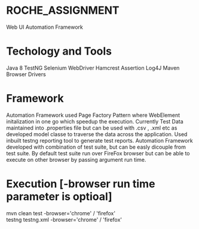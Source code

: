 # ROCHE_ASSIGNMENT
Web UI Automation Framework 

# Techology and Tools
Java 8
TestNG
Selenium WebDriver
Hamcrest Assertion
Log4J 
Maven
Browser Drivers

# Framework
Automation Framework used Page Factory Pattern where WebElement initalization in one go which speedup the execution. Currently Test Data maintained into .properties file but can be used with .csv , .xml etc as developed model classe to traverse the data across the application.
Used inbuilt testng reporting tool to generate test reports.
Automation Framework developed with combination of test suite, but can be easly dicouple from test suite.
By default test suite run over FireFox browser but can be able to execute on other browser by passing argument run time.

# Execution [-browser run time parameter is optioal]
mvn clean test -browser='chrome' / 'firefox' \
testng testng.xml -browser='chrome' / 'firefox'
